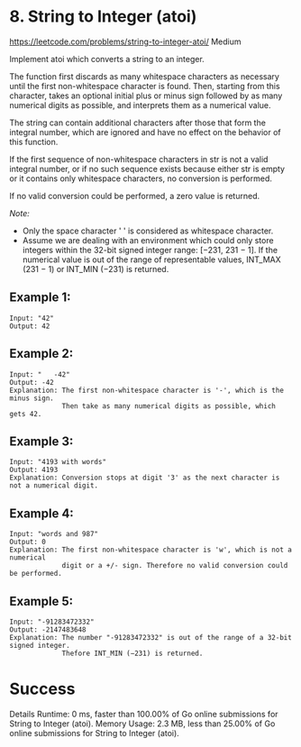 # 8. String to Integer (atoi)
https://leetcode.com/problems/string-to-integer-atoi/
Medium

Implement atoi which converts a string to an integer.

The function first discards as many whitespace characters as necessary until the first non-whitespace character is found. Then, starting from this character, takes an optional initial plus or minus sign followed by as many numerical digits as possible, and interprets them as a numerical value.

The string can contain additional characters after those that form the integral number, which are ignored and have no effect on the behavior of this function.

If the first sequence of non-whitespace characters in str is not a valid integral number, or if no such sequence exists because either str is empty or it contains only whitespace characters, no conversion is performed.

If no valid conversion could be performed, a zero value is returned.

*Note:*

- Only the space character ' ' is considered as whitespace character.
- Assume we are dealing with an environment which could only store integers within the 32-bit signed integer range: [−231,  231 − 1]. If the numerical value is out of the range of representable values, INT_MAX (231 − 1) or INT_MIN (−231) is returned.
## Example 1:
```
Input: "42"
Output: 42
```
## Example 2:

```
Input: "   -42"
Output: -42
Explanation: The first non-whitespace character is '-', which is the minus sign.
             Then take as many numerical digits as possible, which gets 42.
```
## Example 3:

```
Input: "4193 with words"
Output: 4193
Explanation: Conversion stops at digit '3' as the next character is not a numerical digit.
```
## Example 4:

```
Input: "words and 987"
Output: 0
Explanation: The first non-whitespace character is 'w', which is not a numerical 
             digit or a +/- sign. Therefore no valid conversion could be performed.
```
## Example 5:

```
Input: "-91283472332"
Output: -2147483648
Explanation: The number "-91283472332" is out of the range of a 32-bit signed integer.
             Thefore INT_MIN (−231) is returned.
```

# Success
Details 
Runtime: 0 ms, faster than 100.00% of Go online submissions for String to Integer (atoi).
Memory Usage: 2.3 MB, less than 25.00% of Go online submissions for String to Integer (atoi).
